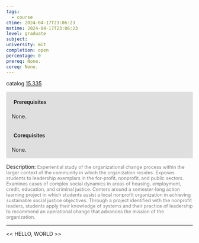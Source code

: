 ```yaml
---
tags:
  - course
ctime: 2024-04-17T23:06:23
mstime: 2024-04-17T23:06:23
level: graduate
subject: 
university: mit
completion: open
percentage: 0
prereq: None.
coreq: None.
---
```


catalog [15.335](http://student.mit.edu/catalog/m15b.html#15.335)

<span style="display: block; padding: 15px; background-color: rgb(100, 100, 100, 0.2);"><font id="m_prereq1088_0" style="display: block; font-family: Arial, sans-serif; font-weight: bold; padding: 5px">Prerequisites</font><br><span id="prereq1088_0">None.</span></span>
<span style="display: block; padding: 15px; background-color: rgb(100, 100, 100, 0.2);"><font id="m_coreq1088_0" style="display: block; font-family: Arial, sans-serif; font-weight: bold; padding: 5px">Corequisites</font><br><span id="coreq1088_0">None.</span></span>

<font style="">Description:</font>
<font style="color: grey; font-size: 0.8rem;">Experiential study of the organizational change process within the larger context of the community in which the organization resides. Exposes students to leadership exemplars in the for-profit, nonprofit, and public sectors. Examines cases of complex social dynamics in areas of housing, employment, credit, education, and criminal justice. Centers around a semester-long action learning project in which students assist a local nonprofit organization in achieving sustainable social justice objectives. Through a project identified with the nonprofit leaders, students apply their knowledge of systems and their practice of leadership to recommend an operational change that advances the mission of the organization.</font>



---

<< HELLO, WORLD >>
